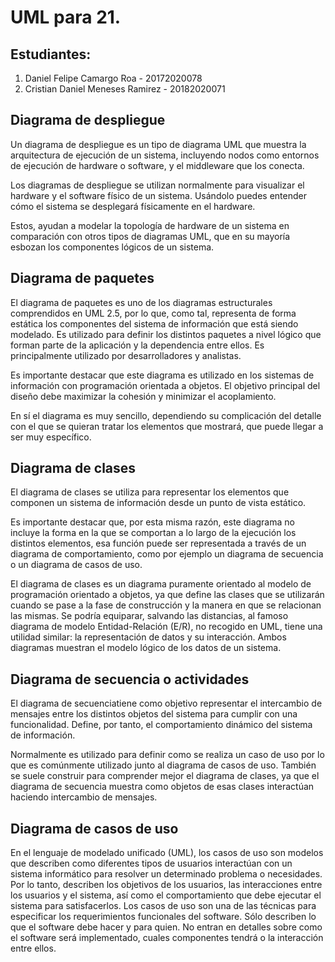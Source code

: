 # UML para 21.

## Estudiantes:

1) Daniel Felipe Camargo Roa - 20172020078
2) Cristian Daniel Meneses Ramirez - 20182020071

## Diagrama de despliegue
Un diagrama de despliegue es un tipo de diagrama UML que muestra la arquitectura de ejecución de un sistema, incluyendo nodos como entornos de ejecución de hardware o software, y el middleware que los conecta.

Los diagramas de despliegue se utilizan normalmente para visualizar el hardware y el software físico de un sistema. Usándolo puedes entender cómo el sistema se desplegará físicamente en el hardware.

Estos, ayudan a modelar la topología de hardware de un sistema en comparación con otros tipos de diagramas UML, que en su mayoría esbozan los componentes lógicos de un sistema.

## Diagrama de paquetes
El diagrama de paquetes es uno de los diagramas estructurales comprendidos en UML 2.5, por lo que, como tal, representa de forma estática los componentes del sistema de información que está siendo modelado. Es utilizado para definir los distintos paquetes a nivel lógico que forman parte de la aplicación y la dependencia entre ellos. Es principalmente utilizado por desarrolladores y analistas.

Es importante destacar que este diagrama es utilizado en los sistemas de información con programación orientada a objetos. El objetivo principal del diseño debe maximizar la cohesión y minimizar el acoplamiento.

En sí el diagrama es muy sencillo, dependiendo su complicación del detalle con el que se quieran tratar los elementos que mostrará, que puede llegar a ser muy específico.
 
## Diagrama de clases
El diagrama de clases se utiliza para representar los elementos que componen un sistema de información desde un punto de vista estático.

Es importante destacar que, por esta misma razón, este diagrama no incluye la forma en la que se comportan a lo largo de la ejecución los distintos elementos, esa función puede ser representada a través de un diagrama de comportamiento, como por ejemplo un diagrama de secuencia o un diagrama de casos de uso.

El diagrama de clases es un diagrama puramente orientado al modelo de programación orientado a objetos, ya que define las clases que se utilizarán cuando se pase a la fase de construcción y la manera en que se relacionan las mismas. Se podría equiparar, salvando las distancias, al famoso diagrama de modelo Entidad-Relación (E/R), no recogido en UML, tiene una utilidad similar: la representación de datos y su interacción. Ambos diagramas muestran el modelo lógico de los datos de un sistema.

## Diagrama de secuencia o actividades
El diagrama de secuenciatiene como objetivo representar el intercambio de mensajes entre los distintos objetos del sistema para cumplir con una funcionalidad. Define, por tanto, el comportamiento dinámico del sistema de información.

Normalmente es utilizado para definir como se realiza un caso de uso por lo que es comúnmente utilizado junto al diagrama de casos de uso. También se suele construir para comprender mejor el diagrama de clases, ya que el diagrama de secuencia muestra como objetos de esas clases interactúan haciendo intercambio de mensajes.
## Diagrama de casos de uso
En el lenguaje de modelado unificado (UML), los casos de uso son modelos que describen como diferentes tipos de usuarios interactúan con un sistema informático para resolver un determinado problema o necesidades. Por lo tanto, describen los objetivos de los usuarios, las interacciones entre los usuarios y el sistema, así como el comportamiento que debe ejecutar el sistema para satisfacerlos.
Los casos de uso son una de las técnicas para especificar los requerimientos funcionales del software. Sólo describen lo que el software debe hacer y para quien. No entran en detalles sobre como el software será implementado, cuales componentes tendrá o la interacción entre ellos.
